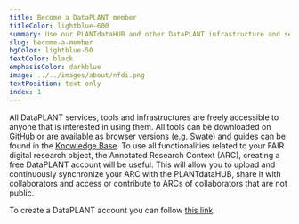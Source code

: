 ```yaml
---
title: Become a DataPLANT member
titleColor: lightblue-600
summary: Use our PLANTdataHUB and other DataPLANT infrastructure and services.
slug: become-a-member
bgColor: lightblue-50
textColor: black
emphasisColor: darkblue
image: ../../images/about/nfdi.png
textPosition: text-only
index: 1
---
```


All DataPLANT services, tools and infrastructures are freely accessible to anyone that is interested in using them.
All tools can be downloaded on [GitHub](https://github.com/nfdi4plants) or are available as browser versions (e.g. [Swate](https://swate-alpha.nfdi4plants.org)) and guides can be found in the [Knowledge Base](https://nfdi4plants.org/nfdi4plants.knowledgebase/index.html).
To use all functionalities related to your FAIR digital research object, the Annotated Research Context (ARC), creating a free DataPLANT account will be useful.
This will allow you to upload and continuously synchronize your ARC with the PLANTdataHUB, share it with collaborators and access or contribute to ARCs of collaborators that are not public.

To create a DataPLANT account you can follow [this link](https://auth.nfdi4plants.org/realms/dataplant/protocol/openid-connect/auth?client_id=account&redirect_uri=https%3A%2F%2Fauth.nfdi4plants.org%2Frealms%2Fdataplant%2Faccount%2Flogin-redirect&state=0%2F2083ce25-95bf-4a38-ba82-0502f7060042&response_type=code&scope=openid).
